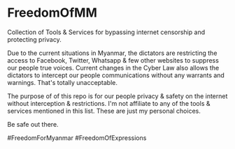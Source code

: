 # FreedomOfMM
Collection of Tools & Services for bypassing internet censorship and protecting privacy.

Due to the current situations in Myanmar, the dictators are restricting the access to Facebook, Twitter, Whatsapp & few other websites to suppress our people true voices.
Current changes in the Cyber Law also allows the dictators to intercept our people communications without any warrants and warnings.
That's totally unacceptable.

The purpose of of this repo is for our people privacy & safety on the internet without interception & restrictions.
I'm not affiliate to any of the tools & services mentioned in this list.
These are just my personal choices.

Be safe out there.

#FreedomForMyanmar
#FreedomOfExpressions

